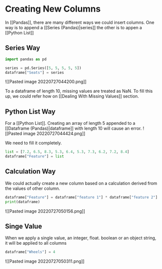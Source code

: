 
# Creating New Columns
In [[Pandas]], there are many different ways we could insert columns. One way is to append a [[Series (Pandas)|series]] the other is to appen a [[Python List]]

## Series Way
```python
import pandas as pd

series = pd.Series([5, 5, 5, 5, 5])
dataframe["Seats"] = series
```
![[Pasted image 20220727044200.png]]

To a dataframe of length 10, missing values are treated as NaN. To fill this up, we could refer how on [[Dealing With Missing Values]] section. 

## Python List Way
For a [[Python List]]. Creating an array of length 5 appended to a [[Dataframe (Pandas)|dataframe]] with length 10 will cause an error.
![[Pasted image 20220727044424.png]]

We need to fill it completely.
```python
list = [7.2, 6.5, 8.3, 5.3, 6.4, 5.3, 7.3, 6.2, 7.2, 8.4]
dataframe["Feature"] = list
```

## Calculation Way
We could actually create a new column based on a calculation derived from the values of other column. 
```python
dataframe["Feature"] = dataframe["feature 1"] * dataframe["feature 2"]
print(dataframe)
```

![[Pasted image 20220727050156.png]]

## Singe Value
When we apply a single value, an integer, float. boolean or an object string, it will be applied to all columns
```python
dataframe["Wheels"] = 4
```

![[Pasted image 20220727050311.png]]

